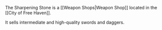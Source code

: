 The Sharpening Stone is a [[Weapon Shops|Weapon Shop]] located in the [[City of Free Haven]].

It sells intermediate and high-quality swords and daggers.

